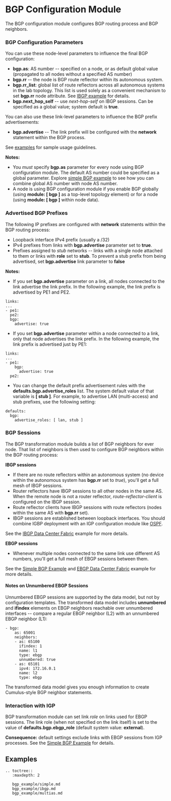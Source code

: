 # BGP Configuration Module

The BGP configuration module configures BGP routing process and BGP neighbors.

### BGP Configuration Parameters

You can use these node-level parameters to influence the final BGP configuration:

* **bgp.as**: AS number -- specified on a node, or as default global value (propagated to all nodes without a specified AS number)
* **bgp.rr** -- the node is BGP route reflector within its autonomous system.
* **bgp.rr_list**: global list of route reflectors across all autonomous systems in the lab topology. This list is used solely as a convenient mechanism to set **bgp.rr** node attribute. See [IBGP example](bgp_example/ibgp.md) for details.
* **bgp.next_hop_self** -- use *next-hop-self* on IBGP sessions. Can be specified as a global value; system default is **true**.

You can also use these link-level parameters to influence the BGP prefix advertisements:

* **bgp.advertise** -- The link prefix will be configured with the **network** statement within the BGP process.

See [examples](#examples) for sample usage guidelines.

**Notes:**
* You *must* specify **bgp.as** parameter for every node using BGP configuration module. The default AS number could be specified as a global parameter. Explore [simple BGP example](bgp_example/simple.md) to see how you can combine global AS number with node AS number.
* A node is using BGP configuration module if you enable BGP globally (using **module: [ bgp ]** as a top-level topology element) or for a node (using **module: [ bgp ]** within node data).

### Advertised BGP Prefixes

The following IP prefixes are configured with **network** statements within the BGP routing process:

* Loopback interface IPv4 prefix (usually a /32)
* IPv4 prefixes from links with **bgp.advertise** parameter set to **true**.
* Prefixes assigned to *stub* networks -- links with a single node attached to them or links with **role** set to **stub**. To prevent a stub prefix from being advertised, set **bgp.advertise** link parameter to **false**

**Notes:**
* If you set **bgp.advertise** parameter on a link, all nodes connected to the link advertise the link prefix. In the following example, the link prefix is advertised by PE1 and PE2.

```
links:
...
- pe1:
  pe2:
  bgp:
    advertise: true
``` 

* If you set **bgp.advertise** parameter within a node connected to a link, only that node advertises the link prefix. In the following example, the link prefix is advertised just by PE1:

```
links:
...
- pe1:
    bgp:
      advertise: true
  pe2:
``` 

* You can change the default prefix advertisement rules with the  **defaults.bgp.advertise_roles** list. The system default value of that variable is **[ stub ]**. For example, to advertise LAN (multi-access) and stub prefixes, use the following setting:

```
defaults:
  bgp:
    advertise_roles: [ lan, stub ]
``` 


### BGP Sessions

The BGP transformation module builds a list of BGP neighbors for ever node. That list of neighbors is then used to configure BGP neighbors within the BGP routing process:

**IBGP sessions**
* If there are no route reflectors within an autonomous system (no device within the autonomous system has **bgp.rr** set to *true*), you'll get a full mesh of IBGP sessions.
* Router reflectors have IBGP sessions to all other nodes in the same AS. When the remote node is not a router reflector, *route-reflector-client* is configured on the IBGP session.
* Route reflector clients have IBGP sessions with route reflectors (nodes within the same AS with **bgp.rr** set).
* IBGP sessions are established between loopback interfaces. You should combine IGBP deployment with an IGP configuration module like [OSPF](ospf.md).

See the [IBGP Data Center Fabric](bgp_example/ibgp.md) example for more details.

**EBGP sessions**
* Whenever multiple nodes connected to the same link use different AS numbers, you'll get a full mesh of EBGP sessions between them.

See the [Simple BGP Example](bgp_example/simple.md) and [EBGP Data Center Fabric](bgp_example/multias.md) example for more details.

#### Notes on Unnumbered EBGP Sessions

Unnumbered EBGP sessions are supported by the data model, but not by configuration templates. The transformed data model includes **unnumbered** and **ifindex** elements on EBGP neighbors reachable over unnumbered interfaces -- compare a regular EBGP neighbor (L2) with an unnumbered EBGP neighbor (L1):

```
- bgp:
    as: 65001
    neighbors:
    - as: 65100
      ifindex: 1
      name: l1
      type: ebgp
      unnumbered: true
    - as: 65101
      ipv4: 172.16.0.1
      name: l2
      type: ebgp
```

The transformed data model gives you enough information to create Cumulus-style BGP neighbor statements.

### Interaction with IGP

BGP transformation module can set link *role* on links used for EBGP sessions. The link role (when not specified on the link itself) is set to the value of **defaults.bgp.ebgp_role** (default system value: **external**).

**Consequence:** default settings exclude links with EBGP sessions from IGP processes. See the [Simple BGP Example](bgp_example/simple.md) for details.

## Examples

```eval_rst
.. toctree::
   :maxdepth: 2

   bgp_example/simple.md
   bgp_example/ibgp.md
   bgp_example/multias.md
```
